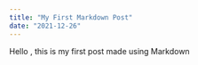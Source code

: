 ```yaml
---
title: "My First Markdown Post"
date: "2021-12-26"
---
```


Hello , this is my first post made using Markdown
